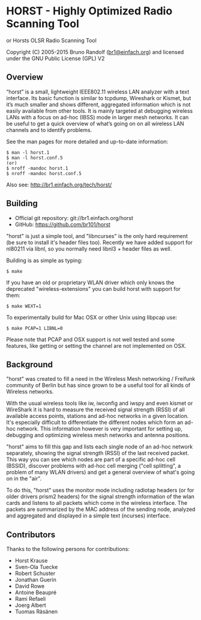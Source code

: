 # HORST - Highly Optimized Radio Scanning Tool
or Horsts OLSR Radio Scanning Tool

Copyright (C) 2005-2015 Bruno Randolf (br1@einfach.org) and licensed under 
the GNU Public License (GPL) V2

## Overview

“horst” is a small, lightweight IEEE802.11 wireless LAN analyzer with a text 
interface. Its basic function is similar to tcpdump, Wireshark or Kismet, but 
it’s much smaller and shows different, aggregated information which is not 
easily available from other tools. It is mainly targeted at debugging wireless 
LANs with a focus on ad-hoc (IBSS) mode in larger mesh networks. It can be 
useful to get a quick overview of what’s going on on all wireless LAN channels 
and to identify problems.

See the man pages for more detailed and up-to-date information:

	$ man -l horst.1
	$ man -l horst.conf.5
	(or)
	$ nroff -mandoc horst.1
	$ nroff -mandoc horst.conf.5

Also see: http://br1.einfach.org/tech/horst/


## Building

* Official git repository: git://br1.einfach.org/horst
* GitHub: https://github.com/br101/horst

"horst" is just a simple tool, and "libncurses" is the only hard requirement
(be sure to install it's header files too). Recently we have added support for
nl80211 via libnl, so you normally need libnl3 + header files as well.

Building is as simple as typing:

	$ make

If you have an old or proprietary WLAN driver which only knows the deprecated
"wireless-extensions" you can build horst with support for them:

	$ make WEXT=1

To experimentally build for Mac OSX or other Unix using libpcap use:

	$ make PCAP=1 LIBNL=0

Please note that PCAP and OSX support is not well tested and some features, like
getting or setting the channel are not implemented on OSX.


## Background

"horst" was created to fill a need in the Wireless Mesh networking / Freifunk
community of Berlin but has since grown to be a useful tool for all kinds of 
Wireless networks.

With the usual wireless tools like iw, iwconfig and iwspy and even kismet or 
WireShark it is hard to measure the received signal strength (RSSI) of
all available access points, stations and ad-hoc networks in a given location. 
It's especially difficult to differentiate the different nodes which form an 
ad-hoc network. This information however is very important for setting up, 
debugging and optimizing wireless mesh networks and antenna positions.

"horst" aims to fill this gap and lists each single node of an ad-hoc network
separately, showing the signal strength (RSSI) of the last received packet. This
way you can see which nodes are part of a specific ad-hoc cell (BSSID), 
discover problems with ad-hoc cell merging ("cell splitting", a problem of 
many WLAN drivers) and get a general overview of what's going on in the "air".

To do this, "horst" uses the monitor mode including radiotap headers (or for 
older drivers prism2 headers) for the signal strength information of the wlan 
cards and listens to all packets which come in the wireless interface. The 
packets are summarized by the MAC address of the sending node, analyzed and
aggregated and displayed in a simple text (ncurses) interface.


## Contributors

Thanks to the following persons for contributions:

* Horst Krause
* Sven-Ola Tuecke
* Robert Schuster
* Jonathan Guerin
* David Rowe
* Antoine Beaupré
* Rami Refaeli
* Joerg Albert
* Tuomas Räsänen
